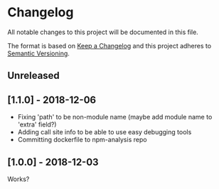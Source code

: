 # Changelog

All notable changes to this project will be documented in this file.

The format is based on [Keep a Changelog](http://keepachangelog.com/en/1.0.0/)
and this project adheres to [Semantic Versioning](http://semver.org/spec/v2.0.0.html).

## Unreleased

## [1.1.0] - 2018-12-06

- Fixing 'path' to be non-module name (maybe add module name to 'extra' field?)
- Adding call site info to be able to use easy debugging tools
- Committing dockerfile to npm-analysis repo

## [1.0.0] - 2018-12-03

Works?
